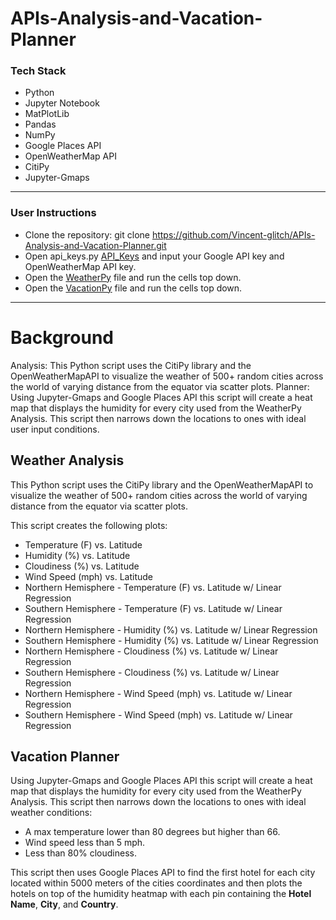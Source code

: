 # APIs-Analysis-and-Vacation-Planner

### Tech Stack
* Python
* Jupyter Notebook
* MatPlotLib
* Pandas
* NumPy
* Google Places API
* OpenWeatherMap API 
* CitiPy 
* Jupyter-Gmaps
- - -
### User Instructions
* Clone the repository: git clone https://github.com/Vincent-glitch/APIs-Analysis-and-Vacation-Planner.git
* Open api_keys.py [API_Keys](notebooks/api_keys.py) and input your Google API key and OpenWeatherMap API key.
* Open the [WeatherPy](notebooks/WeatherPy.ipynb) file and run the cells top down.
* Open the [VacationPy](notebooks/VacationPy.ipynb) file and run the cells top down.
- - -
# Background
Analysis: This Python script uses the CitiPy library and the OpenWeatherMapAPI to visualize the weather of 500+ random cities across the world of varying distance from the equator via scatter plots. 
Planner: Using  Jupyter-Gmaps and Google Places API this script will create a heat map that displays the humidity for every city used from the WeatherPy Analysis. This script then narrows down the locations to ones with ideal user input conditions.

## Weather Analysis

This Python script uses  the CitiPy library and the OpenWeatherMapAPI to visualize the weather of 500+ random cities across the world of varying distance from the equator via scatter plots. 

This script creates the following plots:
* Temperature (F) vs. Latitude
* Humidity (%) vs. Latitude
* Cloudiness (%) vs. Latitude
* Wind Speed (mph) vs. Latitude
* Northern Hemisphere - Temperature (F) vs. Latitude w/ Linear Regression
* Southern Hemisphere - Temperature (F) vs. Latitude w/ Linear Regression
* Northern Hemisphere - Humidity (%) vs. Latitude w/ Linear Regression
* Southern Hemisphere - Humidity (%) vs. Latitude w/ Linear Regression
* Northern Hemisphere - Cloudiness (%) vs. Latitude w/ Linear Regression
* Southern Hemisphere - Cloudiness (%) vs. Latitude w/ Linear Regression
* Northern Hemisphere - Wind Speed (mph) vs. Latitude w/ Linear Regression
* Southern Hemisphere - Wind Speed (mph) vs. Latitude w/ Linear Regression

## Vacation Planner

Using  Jupyter-Gmaps and Google Places API this script will create a heat map that displays the humidity for every city used from the WeatherPy Analysis. This script then narrows down the locations to ones with ideal weather conditions:
* A max temperature lower than 80 degrees but higher than 66.
* Wind speed less than 5 mph.
* Less than 80% cloudiness.

This script then uses Google Places API to find the first hotel for each city located within 5000 meters of the cities coordinates and then plots the hotels on top of the humidity heatmap with each pin containing the **Hotel Name**, **City**, and **Country**.
